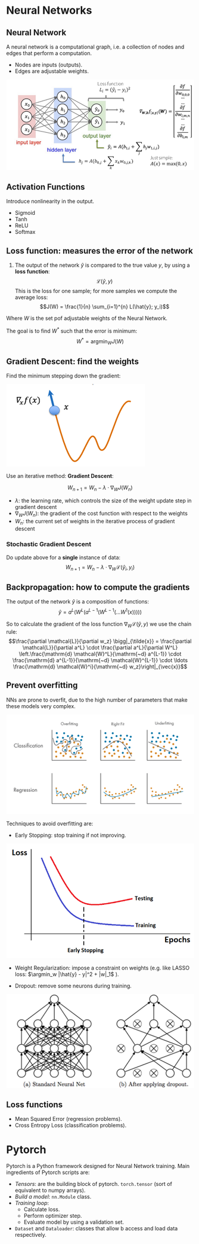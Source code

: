 # Neural Networks



## Neural Network
A neural network is a computational graph, i.e. a collection of nodes and edges that perform a computation. 
- Nodes are inputs (outputs).
- Edges are adjustable weights.

![Alt Text](figures/NN_1.png "Grid search")

## Activation Functions
Introduce nonlinearity in the output. 
- Sigmoid
- Tanh
- ReLU
- Softmax 

## Loss function: measures the error of the network
1. The output of the network $\hat{y}$ is compared to the true value $y$, by using a **loss function**:
$$ \mathcal{L}(\hat{y}, y)$$
This is the loss for one sample; for more samples we compute the average loss: 
$$J(W) = \frac{1}{n} \sum_{i=1}^{n} L(\hat{y}; y_i)$$

Where $W$ is the set pof adjustable weights of the Neural Network. 

The goal is to find $W^*$ such that the error is minimum: 
$$W^* = \operatorname*{argmin}_W J(W)$$ 

## Gradient Descent: find the weights

Find the minimum stepping down the gradient: 

![Alt Text](figures/GD.png "Grid search")


Use an iterative method: **Gradient Descent**: 

$$W_{n+1} = W_n - \lambda \cdot \nabla_W J(W_n)$$

- $\lambda$: the learning rate, which controls the size of the weight update step in gradient descent
- $\nabla_W J(W_n)$: the gradient of the cost function with respect to the weights
- $W_n$: the current set of weights in the iterative process of gradient descent

### Stochastic Gradient Descent
Do update above for a **single** instance of data:
$$W_{n+1} = W_n - \lambda \cdot \nabla_W \mathcal{L}(\hat{y}_i, y_i)$$

## Backpropagation: how to compute the gradients

The output of the network $\hat{y}$ is a composition of functions: 
$$ \hat{y} = a^L(W^L(a^{L−1}(W^{L−1}
(\dots W^1
(x)))))$$

So to calculate the gradient of the loss function $\nabla_W \mathcal{L}(\hat{y}, y)$ we use the chain rule: 
$$\frac{\partial \mathcal{L}}{\partial w_z} \bigg|_{\tilde{x}} = \frac{\partial \mathcal{L}}{\partial a^L} \cdot \frac{\partial a^L}{\partial W^L} \left.\frac{\mathrm{d} \mathcal{W}^L}{\mathrm{~d} a^{L-1}} \cdot \frac{\mathrm{d} a^{L-1}}{\mathrm{~d} \mathcal{W}^{L-1}} \cdot \ldots \frac{\mathrm{d} \mathcal{W}^i}{\mathrm{~d} w_z}\right|_{\vec{x}}$$

## Prevent overfitting
NNs are prone to overfit, due to the high number of parameters that make these models very complex. 

![Alt Text](figures/overfit.svg "overfit")

Techniques to avoid overfitting are: 
- Early Stopping: stop training if not improving. 

![Alt Text](figures/early_stop.png "Grid search")
- Weight Regularization: impose a constraint on weights (e.g. like LASSO loss: $\argmin_w |\hat{y} - y|^2 + |w|_1$
).

- Dropout: remove some neurons during training. 

![Alt Text](figures/dropout.png "Grid search")

## Loss functions
- Mean Squared Error (regression problems).
- Cross Entropy Loss (classification problems).

# Pytorch
Pytorch is a Python framework designed for Neural Network training.
Main ingredients of Pytorch scripts are: 
- *Tensors*: are the building block of pytorch. `torch.tensor` (sort of equivalent to numpy arrays).
- *Build a model*: `nn.Module` class.
- *Training loop*: 
    - Calculate loss. 
    - Perform optimizer step.
    - Evaluate model by using a validation set. 
- `Dataset` and `Dataloader`: classes that allow b access and load data respectively. 